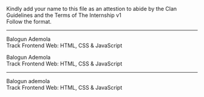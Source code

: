Kindly add your name to this file as an attestion to abide by the Clan Guidelines and the Terms of The Internship v1
<br/> Follow the format.<br/> 
___
Balogun Ademola<br/>
Track Frontend Web: HTML, CSS & JavaScript

Balogun Ademola<br/>
Track Frontend Web: HTML, CSS & JavaScript
___
Balogun ademola<br/>
Track Frontend Web: HTML, CSS & JavaScript
